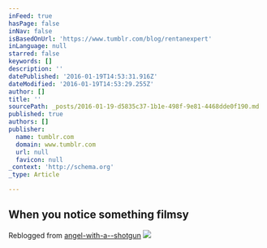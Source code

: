 ```yaml
---
inFeed: true
hasPage: false
inNav: false
isBasedOnUrl: 'https://www.tumblr.com/blog/rentanexpert'
inLanguage: null
starred: false
keywords: []
description: ''
datePublished: '2016-01-19T14:53:31.916Z'
dateModified: '2016-01-19T14:53:29.255Z'
author: []
title: ''
sourcePath: _posts/2016-01-19-d5835c37-1b1e-498f-9e81-4468dde0f190.md
published: true
authors: []
publisher:
  name: tumblr.com
  domain: www.tumblr.com
  url: null
  favicon: null
_context: 'http://schema.org'
_type: Article

---
```

## **When you notice something filmsy**

Reblogged from [angel-with-a--shotgun][0]
![](https://49.media.tumblr.com/81739f62d11fb5a24eaddec98d74a198/tumblr_ne9z8zrQbI1sgg6tio1_500.gif)

[0]: http://angel-with-a--shotgun.tumblr.com/post/101363124639/the-king-of-sarcasm-ladies-and-gentlemen